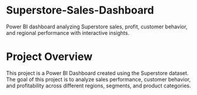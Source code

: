 # Superstore-Sales-Dashboard
Power BI dashboard analyzing Superstore sales, profit, customer behavior, and regional performance with interactive insights.

# Project Overview

This project is a Power BI Dashboard created using the Superstore dataset.
The goal of this project is to analyze sales performance, customer behavior, and profitability across different regions, segments, and product categories.
